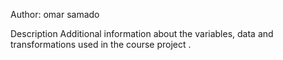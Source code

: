 Author: omar samado

Description
Additional information about the variables, data and transformations used in the course project .
